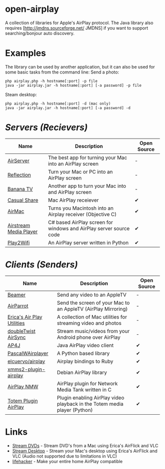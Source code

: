 open-airplay
============

A collection of libraries for Apple's AirPlay protocol. The Java library also requires [http://jmdns.sourceforge.net/ JMDNS] if you want to support searching/bonjour auto discovery.

Examples
========
The library can be used by another application, but it can also be used for some basic tasks from the command line:
Send a photo:
```
php airplay.php -h hostname[:port] -p file
java -jar airplay.jar -h hostname[:port] [-a password] -p file
```
Steam desktop:
```
php airplay.php -h hostname[:port] -d (mac only)
java -jar airplay.jar -h hostname[:port] [-a password] -d
```

*Servers (Recievers)*
=====================
| Name | Description | Open Source |
| ---- | ----------- | ----------- |
| [AirServer](http://www.airserverapp.com/) | The best app for turning your Mac into an AirPlay screen | - |
| [Reflection](http://www.reflectionapp.com/) | Turn your Mac or PC into an AirPlay screen | - |
| [Banana TV](http://bananatv.net/) | Another app to turn your Mac into and AirPlay screen | - |
| [Casual Share](http://sourceforge.net/projects/casualshare/) | Mac AirPlay receiever | ✔ |
| [AirMac](http://code.google.com/p/airmac/) | Turns you Macintosh into an Airplay receiver (Objective C) | ✔ |
| [Airstream Media Player](http://code.google.com/p/airstream-media-player/) | C# based AirPlay screen for windows and AirPlay server source code | ✔ |
| [Play2Wifi](http://code.google.com/p/play2wifi/) | An AirPlay server written in Python | ✔ | 

*Clients (Senders)*
===================
| Name | Description | Open Source |
| ---- | ----------- | ----------- |
| [Beamer](http://beamer-app.com/?mid=5391876) | Send any video to an AppleTV | - |
| [AirParrot](http://www.airparrot.com/) | Send the screen of your Mac to an AppleTV (AirPlay Mirroring) | - |
| [Erica's Air Play Utilities](http://ericasadun.com/ftp/AirPlay/) | A collection of Mac utilities for streaming video and photos | - |
| [doubleTwist AirSync](https://market.android.com/details?id=com.doubleTwist.androidPlayerProKey) | Stream music/videos from your Android phone over AirPlay | - |
| [AP4J](http://www.ioncannon.net/projects/ap4j-player-java-airplay-player/) | Java AirPlay video client | ✔ |
| [PascalWAirplayer](https://github.com/PascalW/Airplayer) | A Python based library | ✔ |
| [elcuervo/airplay](https://github.com/elcuervo/airplay) | Airplay bindings to Ruby | ✔ |
| [xmms2-plugin-airplay](http://packages.debian.org/search?keywords=airplay) | Debian AirPlay library | ✔ |
| [AirPlay NMW](http://code.google.com/p/airplay-nmt/) | AirPlay plugin for Network Media Tank written in C | ✔ |
| [Totem Plugin AirPlay](http://cgit.sukimashita.com/totem-plugin-airplay.git/) | Plugin enabling AirPlay video playback in the Totem media player (Python) | ✔ |

Links
=====
 * [Stream DVDs](http://www.tuaw.com/2010/12/21/dvds-are-playing-back-on-my-apple-tv-and-its-not-really-that/) - Stream DVD's from a Mac using Erica's AirFlick and VLC
 * [Stream Desktop](http://hiddencode.me/blog/2011/07/how-to-stream-mac-desktop-to-apple-tv/) - Stream your Mac's desktop using Erica's AirFlick and VLC (Audio not supported due to limitations in VLC)
 * [lifehacker](http://lifehacker.com/5802958/how-to-make-your-entire-home-airplay+compatible) - Make your entire home AirPlay compatible
